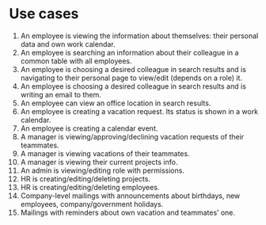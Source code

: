 # Use cases

1. An employee is viewing the information about themselves: their personal data and own work calendar.
2. An employee is searching an information about their colleague in a common table with all employees.
3. An employee is choosing a desired colleague in search results and is navigating to their personal page to view/edit \(depends on a role\) it.
4. An employee is choosing a desired colleague in search results and is writing an email to them.
5. An employee can view an office location in search results.
6. An employee is creating a vacation request. Its status is shown in a work calendar.
7. An employee is creating a calendar event.
8. A manager is viewing/approving/declining vacation requests of their teammates.
9. A manager is viewing vacations of their teammates.
10. A manager is viewing their current projects info.
11. An admin is viewing/editing role with permissions.
12. HR is creating/editing/deleting projects.
13. HR is creating/editing/deleting employees.
14. Company-level mailings with announcements about birthdays, new employees, company/government holidays.
15. Mailings with reminders about own vacation and teammates’ one.


